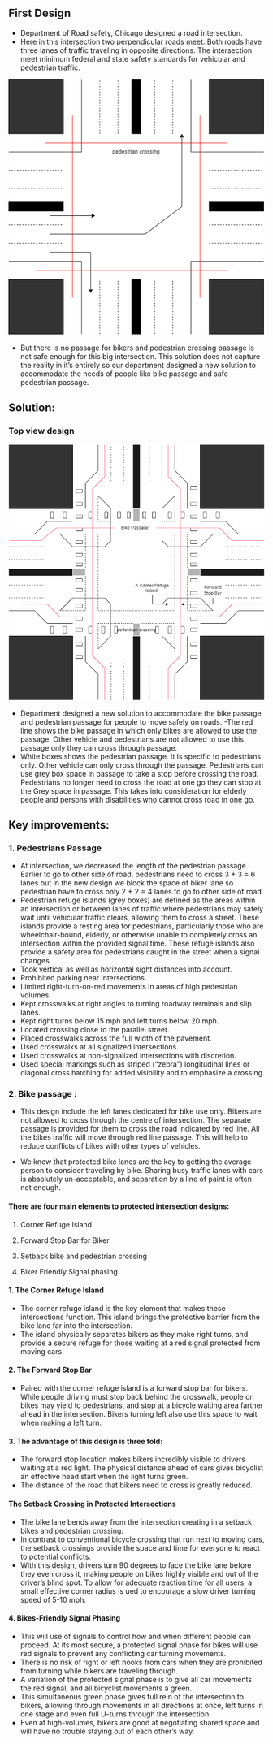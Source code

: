 
## First Design
- Department of Road safety, Chicago designed a road intersection. 
- Here in this intersection two perpendicular roads meet. Both roads have three lanes of traffic traveling in opposite directions. The intersection meet minimum federal and state safety standards for vehicular and pedestrian traffic. 
 
![](before.png)

- But there is no passage for bikers and pedestrian crossing passage is not safe enough for this big intersection. This solution does not capture the reality in it’s entirely so our department designed a new solution to accommodate the needs of people like bike passage and safe pedestrian passage.

## Solution:
### Top view design

![](AssignSolution.png)
 
- Department designed a new solution to accommodate the bike passage and pedestrian passage for people to move safely on roads.
-The red line shows the bike passage in which only bikes are allowed to use the passage. Other vehicle and pedestrians are not allowed to use this passage only they can cross through passage.
- White boxes shows the pedestrian passage. It is specific to pedestrians only. Other vehicle can only cross through the passage. Pedestrians can use grey box space in passage to take a stop before crossing the road. Pedestrians no longer need to cross the road at one go they can stop at the Grey space in passage. This takes into consideration for elderly people and persons with disabilities who cannot cross road in one go.

## Key improvements:
### 1.	Pedestrians Passage
- At intersection, we decreased the length of the pedestrian passage. Earlier to go to other side of road, pedestrians need to cross 3 + 3 = 6 lanes but in the new design we block the space of biker lane so pedestrian have to cross only 2 + 2 = 4 lanes to go to  other side of road.
- Pedestrian refuge islands (grey boxes) are defined as the areas within an intersection or between lanes of traffic where pedestrians may safely wait until vehicular traffic clears, allowing them to cross a street. These islands provide a resting area for pedestrians, particularly those who are wheelchair-bound, elderly, or otherwise unable to completely cross an intersection within the provided signal time. These refuge islands also provide a safety area for pedestrians caught in the street when a signal changes
- Took vertical as well as horizontal sight distances into account.
- Prohibited parking near intersections. 
- Limited right-turn-on-red movements in areas of high pedestrian volumes. 
-  Kept crosswalks at right angles to turning roadway terminals and slip lanes. 
- Kept right turns below 15 mph and left turns below 20 mph. 
- Located crossing close to the parallel street. 
- Placed crosswalks across the full width of the pavement. 
- Used crosswalks at all signalized intersections. 
- Used crosswalks at non-signalized intersections with discretion. 
- Used special markings such as striped (“zebra”) longitudinal lines or diagonal cross     hatching for added visibility and to emphasize a crossing. 

### 2.	Bike passage :

- This design include the left lanes dedicated for bike use only. Bikers are not allowed to cross through the centre of intersection. The separate passage is provided for them to cross the road indicated by red line. All the bikes traffic will move through red line passage. This will help to reduce conflicts of bikes with other types of vehicles.

- We know that protected bike lanes are the key to getting the average person to consider traveling by bike. Sharing busy traffic lanes with cars is absolutely un-acceptable, and separation by a line of paint is often not enough. 

#### There are four main elements to protected intersection designs: 
1. Corner Refuge Island 

2. Forward Stop Bar for Biker

3. Setback bike and pedestrian crossing 

4. Biker Friendly Signal phasing 

#### 1. The Corner Refuge Island 
- The corner refuge island is the key element that makes these intersections function. This island brings the protective barrier from the bike lane far into the intersection. 
- The island physically separates bikers as they make right turns, and provide a secure refuge for those waiting at a red signal protected from moving cars. 

#### 2. The Forward Stop Bar 
- Paired with the corner refuge island is a forward stop bar for bikers. While people driving must stop back behind the crosswalk, people on bikes may yield to pedestrians, and stop at a bicycle waiting area farther ahead in the intersection. Bikers turning left also use this space to wait when making a left turn. 
#### 3. The advantage of this design is three fold: 
- The forward stop location makes bikers incredibly visible to drivers waiting at a red light. 
The physical distance ahead of cars gives bicyclist an effective head start when the light turns green. 
- The distance of the road that bikers need to cross is greatly reduced. 
#### The Setback Crossing in Protected Intersections 
- The bike lane bends away from the intersection creating in a setback bikes and pedestrian crossing. 
- In contrast to conventional bicycle crossing that run next to moving cars, the setback crossings provide the space and time for everyone to react to potential conflicts.
- With this design, drivers turn 90 degrees to face the bike lane before they even cross it, making people on bikes highly visible and out of the driver’s blind spot. To allow for adequate reaction time for all users, a small effective corner radius is ued to encourage a slow driver turning speed of 5-10 mph.
#### 4. Bikes-Friendly Signal Phasing 
- This will use of signals to control how and when different people can proceed. At its most secure, a protected signal phase for bikes will use red signals to prevent any conflicting car turning movements. 
- There is no risk of right or left hooks from cars when they are prohibited from turning while bikers are traveling through.
- A variation of the protected signal phase is to give all car movements the red signal, and all bicyclist movements a green. 
- This simultaneous green phase gives full rein of the intersection to bikers, allowing through movements in all directions at once, left turns in one stage and even full U-turns through the intersection. 
- Even at high-volumes, bikers are good at negotiating shared space and will have no trouble staying out of each other’s way.
